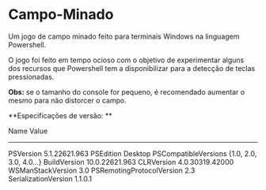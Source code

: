 # Campo-Minado
Um jogo de campo minado feito para terminais Windows na linguagem Powershell.

O jogo foi feito em tempo ocioso com o objetivo de experimentar alguns dos recursos que Powershell tem a disponibilizar para a detecção de teclas pressionadas.

**Obs:** se o tamanho do console for pequeno, é recomendado aumentar o mesmo para não distorcer o campo.

**Especificações de versão: **

Name                           Value
----                           -----
PSVersion                      5.1.22621.963
PSEdition                      Desktop
PSCompatibleVersions           {1.0, 2.0, 3.0, 4.0...}
BuildVersion                   10.0.22621.963
CLRVersion                     4.0.30319.42000
WSManStackVersion              3.0
PSRemotingProtocolVersion      2.3
SerializationVersion           1.1.0.1
